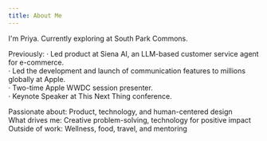 ```yaml
---
title: About Me
---
```

I'm Priya. Currently exploring at South Park Commons. 

Previously:
· Led product at Siena AI, an LLM-based customer service agent for e-commerce.  
· Led the development and launch of communication features to millions globally at Apple.  
· Two-time Apple WWDC session presenter.  
· Keynote Speaker at This Next Thing conference.  
  
Passionate about: Product, technology, and human-centered design  
What drives me: Creative problem-solving, technology for positive impact  
Outside of work: Wellness, food, travel, and mentoring
